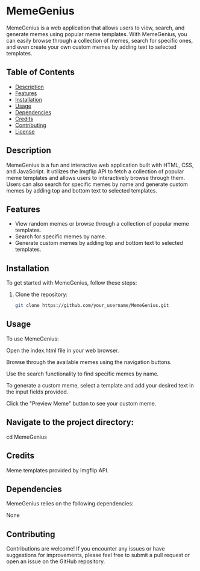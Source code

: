 # MemeGenius

MemeGenius is a web application that allows users to view, search, and generate memes using popular meme templates. With MemeGenius, you can easily browse through a collection of memes, search for specific ones, and even create your own custom memes by adding text to selected templates.

## Table of Contents

- [Description](#description)
- [Features](#features)
- [Installation](#installation)
- [Usage](#usage)
- [Dependencies](#dependencies)
- [Credits](#credits)
- [Contributing](#contributing)
- [License](#license)

## Description

MemeGenius is a fun and interactive web application built with HTML, CSS, and JavaScript. It utilizes the Imgflip API to fetch a collection of popular meme templates and allows users to interactively browse through them. Users can also search for specific memes by name and generate custom memes by adding top and bottom text to selected templates.

## Features

- View random memes or browse through a collection of popular meme templates.
- Search for specific memes by name.
- Generate custom memes by adding top and bottom text to selected templates.

## Installation

To get started with MemeGenius, follow these steps:

1. Clone the repository:

   ```bash
   git clone https://github.com/your_username/MemeGenius.git
 ## Usage
To use MemeGenius:

Open the index.html file in your web browser.

Browse through the available memes using the navigation buttons.

Use the search functionality to find specific memes by name.

To generate a custom meme, select a template and add your desired text in the input fields provided.

Click the "Preview Meme" button to see your custom meme.


   ## Navigate to the project directory:
   cd MemeGenius
   ## Credits
Meme templates provided by Imgflip API.
  ## Dependencies
MemeGenius relies on the following dependencies:

None
  ## Contributing
Contributions are welcome! If you encounter any issues or have suggestions for improvements, please feel free to submit a pull request or open an issue on the GitHub repository.

